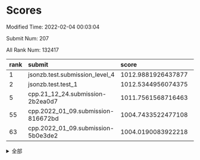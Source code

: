 # Scores

Modified Time: 2022-02-04 00:03:04

Submit Num: 207

All Rank Num: 132417

| rank |               submit               |       score        |       sigma        | pk_num |
| :--- | :--------------------------------- | :----------------- | :----------------- | :----- |
| 1    | jsonzb.test.submission_level_4     | 1012.9881926437877 | 0.7923843855028306 | 2561   |
| 2    | jsonzb.test.test_1                 | 1012.5344956074375 | 0.8043690513554224 | 2558   |
| 5    | cpp.21_12_24.submission-2b2ea0d7   | 1011.7561568716463 | 0.8278387240648444 | 2559   |
| 55   | cpp.2022_01_09.submission-816672bd | 1004.7433522477108 | 0.7196295113964202 | 2552   |
| 63   | cpp.2022_01_09.submission-5b0e3de2 | 1004.0190083922218 | 0.7078031298512502 | 2567   |


<details>
<summary>全部</summary>

| rank |                 submit                 |       score        |       sigma        | pk_num |
| :--- | :------------------------------------- | :----------------- | :----------------- | :----- |
| 1    | jsonzb.test.submission_level_4         | 1012.9881926437877 | 0.7923843855028306 | 2561   |
| 2    | jsonzb.test.test_1                     | 1012.5344956074375 | 0.8043690513554224 | 2558   |
| 3    | gobigger.level_3.submission_level_3_18 | 1012.4723852911317 | 0.7993587324056893 | 2559   |
| 4    | gobigger.level_3.submission_level_3_14 | 1012.110190553951  | 0.7545159122222341 | 2565   |
| 5    | cpp.21_12_24.submission-2b2ea0d7       | 1011.7561568716463 | 0.8278387240648444 | 2559   |
| 6    | gobigger.level_3.submission_level_3_49 | 1011.2367297960265 | 0.7867853682019393 | 2555   |
| 7    | gobigger.level_3.submission_level_3_25 | 1011.1443638074315 | 0.7754789423522496 | 2561   |
| 8    | gobigger.level_3.submission_level_3_3  | 1011.1352181270496 | 0.7704643731364259 | 2562   |
| 9    | gobigger.level_3.submission_level_3_48 | 1011.1064401088315 | 0.751730543434342  | 2560   |
| 10   | gobigger.level_3.submission_level_3_26 | 1011.104463635256  | 0.807606742466423  | 2554   |
| 11   | gobigger.level_3.submission_level_3_37 | 1011.1041045974346 | 0.7655469814632834 | 2558   |
| 12   | gobigger.level_3.submission_level_3_35 | 1011.0067692204725 | 0.7759809189755995 | 2559   |
| 13   | gobigger.level_3.submission_level_3_38 | 1011.004858462474  | 0.7540769552857092 | 2558   |
| 14   | gobigger.level_3.submission_level_3_16 | 1010.9787290102007 | 0.7724224195974086 | 2564   |
| 15   | gobigger.level_3.submission_level_3_15 | 1010.750878077833  | 0.7694870131126285 | 2560   |
| 16   | gobigger.level_3.submission_level_3_6  | 1010.6987383204955 | 0.760405264702204  | 2559   |
| 17   | gobigger.level_3.submission_level_3_32 | 1010.6415038675842 | 0.7609093834640175 | 2559   |
| 18   | gobigger.level_3.submission_level_3_24 | 1010.6411168902448 | 0.7816999058095933 | 2553   |
| 19   | gobigger.level_3.submission_level_3_20 | 1010.6356206124393 | 0.7700645592439057 | 2554   |
| 20   | gobigger.level_3.submission_level_3_41 | 1010.6116172632544 | 0.7594286732221184 | 2560   |
| 21   | gobigger.level_3.submission_level_3_34 | 1010.4507778633289 | 0.7743302708952654 | 2562   |
| 22   | gobigger.level_3.submission_level_3_31 | 1010.446326464537  | 0.7834963694660078 | 2557   |
| 23   | gobigger.level_3.submission_level_3_30 | 1010.3316438767907 | 0.7418449020750449 | 2554   |
| 24   | gobigger.level_3.submission_level_3_46 | 1010.2421564003083 | 0.7650299260087604 | 2556   |
| 25   | gobigger.level_3.submission_level_3_9  | 1010.2177672562791 | 0.7845748443824297 | 2555   |
| 26   | gobigger.level_3.submission_level_3_33 | 1010.1979463864665 | 0.7774816069371095 | 2562   |
| 27   | gobigger.level_3.submission_level_3_1  | 1010.1384832822522 | 0.7479727326324483 | 2557   |
| 28   | gobigger.level_3.submission_level_3_29 | 1010.1333006856985 | 0.742214871918569  | 2562   |
| 29   | gobigger.level_3.submission_level_3_0  | 1010.1143913119968 | 0.7540789187350991 | 2557   |
| 30   | gobigger.level_3.submission_level_3_44 | 1009.946097900842  | 0.7572930448906995 | 2559   |
| 31   | gobigger.level_3.submission_level_3_28 | 1009.9193114762891 | 0.7492865387744632 | 2557   |
| 32   | gobigger.level_3.submission_level_3_19 | 1009.904404934398  | 0.7527590982143286 | 2555   |
| 33   | gobigger.level_3.submission_level_3_10 | 1009.8886023534569 | 0.752350203697002  | 2560   |
| 34   | gobigger.level_3.submission_level_3_40 | 1009.841174086154  | 0.7689114777816962 | 2560   |
| 35   | gobigger.level_3.submission_level_3_13 | 1009.7046010612808 | 0.7558285857546375 | 2558   |
| 36   | gobigger.level_3.submission_level_3_12 | 1009.5633701550594 | 0.7601145764887209 | 2559   |
| 37   | gobigger.level_3.submission_level_3_21 | 1009.5041354720936 | 0.7564267162753582 | 2558   |
| 38   | gobigger.level_3.submission_level_3_8  | 1009.4995328147867 | 0.7419948412498133 | 2557   |
| 39   | gobigger.level_3.submission_level_3_4  | 1009.4914052709877 | 0.7602248091088971 | 2559   |
| 40   | gobigger.level_3.submission_level_3_36 | 1009.4518289342607 | 0.7541192670210136 | 2559   |
| 41   | gobigger.level_3.submission_level_3_2  | 1009.4293803828347 | 0.7673632588353428 | 2558   |
| 42   | gobigger.level_3.submission_level_3_7  | 1009.3658122787841 | 0.756789176706109  | 2556   |
| 43   | gobigger.level_3.submission_level_3_17 | 1009.3358043307812 | 0.7575927181726814 | 2560   |
| 44   | gobigger.level_3.submission_level_3_22 | 1009.2601018495084 | 0.7452577434249765 | 2561   |
| 45   | gobigger.level_3.submission_level_3_11 | 1009.2501350255549 | 0.7588569628667728 | 2558   |
| 46   | gobigger.level_3.submission_level_3_43 | 1009.211587792097  | 0.7460719933800051 | 2560   |
| 47   | gobigger.level_3.submission_level_3_45 | 1009.1650411338398 | 0.7423133627972832 | 2562   |
| 48   | gobigger.level_3.submission_level_3_27 | 1009.1282165717538 | 0.7594779425456102 | 2558   |
| 49   | gobigger.level_3.submission_level_3_42 | 1009.0072923082232 | 0.7506786184883578 | 2561   |
| 50   | gobigger.level_3.submission_level_3_47 | 1008.8506480911683 | 0.7518097987208087 | 2559   |
| 51   | gobigger.level_3.submission_level_3_39 | 1008.7301666334929 | 0.7466220044456915 | 2557   |
| 52   | gobigger.level_3.submission_level_3_5  | 1008.6609588257348 | 0.7423966444336317 | 2561   |
| 53   | gobigger.level_3.submission_level_3_23 | 1008.546378403762  | 0.7435028118572939 | 2564   |
| 54   | gobigger.level_1.submission_level_1_21 | 1004.9062074869234 | 0.7260821581786294 | 2554   |
| 55   | cpp.2022_01_09.submission-816672bd     | 1004.7433522477108 | 0.7196295113964202 | 2552   |
| 56   | gobigger.level_1.submission_level_1_43 | 1004.5966245624866 | 0.7169456448839743 | 2555   |
| 57   | gobigger.level_1.submission_level_1_38 | 1004.5157055990385 | 0.7145672242247225 | 2560   |
| 58   | gobigger.level_1.submission_level_1_32 | 1004.460694396362  | 0.7277428718441873 | 2560   |
| 59   | gobigger.level_1.submission_level_1_12 | 1004.2153314242439 | 0.7229729843726166 | 2559   |
| 60   | gobigger.level_1.submission_level_1_4  | 1004.174350640136  | 0.719976243971092  | 2561   |
| 61   | gobigger.level_1.submission_level_1_48 | 1004.1588848516209 | 0.7159248366006075 | 2556   |
| 62   | gobigger.level_1.submission_level_1_26 | 1004.0363576009825 | 0.7141105914241483 | 2556   |
| 63   | cpp.2022_01_09.submission-5b0e3de2     | 1004.0190083922218 | 0.7078031298512502 | 2567   |
| 64   | gobigger.level_1.submission_level_1_33 | 1003.9888089602138 | 0.7173375638236524 | 2556   |
| 65   | gobigger.level_1.submission_level_1_18 | 1003.9634255551716 | 0.7242239856636081 | 2559   |
| 66   | gobigger.level_1.submission_level_1_7  | 1003.8788121351834 | 0.7232297279640747 | 2555   |
| 67   | gobigger.level_1.submission_level_1_14 | 1003.8209928513182 | 0.7112871311575076 | 2560   |
| 68   | gobigger.level_1.submission_level_1_45 | 1003.7955337315573 | 0.725560958039611  | 2557   |
| 69   | gobigger.level_1.submission_level_1_39 | 1003.7133218277011 | 0.7080861936387299 | 2556   |
| 70   | gobigger.level_1.submission_level_1_40 | 1003.6944933795592 | 0.739744497166038  | 2561   |
| 71   | gobigger.level_1.submission_level_1_15 | 1003.665652644004  | 0.7237249200836792 | 2559   |
| 72   | gobigger.level_1.submission_level_1_9  | 1003.5153183854148 | 0.7176682216531326 | 2561   |
| 73   | gobigger.level_1.submission_level_1_6  | 1003.4632696247508 | 0.7182397867832405 | 2559   |
| 74   | gobigger.level_1.submission_level_1_8  | 1003.406590313515  | 0.7288440134233098 | 2560   |
| 75   | gobigger.level_1.submission_level_1_35 | 1003.326030483687  | 0.7132902787342569 | 2555   |
| 76   | gobigger.level_1.submission_level_1_13 | 1003.298435896971  | 0.7094770818574354 | 2560   |
| 77   | gobigger.level_1.submission_level_1_16 | 1003.2106527581225 | 0.709987426117846  | 2564   |
| 78   | gobigger.level_1.submission_level_1_23 | 1003.2039892390783 | 0.7210814571235261 | 2559   |
| 79   | gobigger.level_1.submission_level_1_20 | 1003.1702653347744 | 0.7244739217613688 | 2558   |
| 80   | gobigger.level_1.submission_level_1_24 | 1003.1550771012908 | 0.7135721881477431 | 2562   |
| 81   | gobigger.level_1.submission_level_1_25 | 1003.1257916234183 | 0.7056705696645071 | 2555   |
| 82   | gobigger.level_1.submission_level_1_47 | 1003.0926502866224 | 0.7159854100084196 | 2555   |
| 83   | gobigger.level_1.submission_level_1_1  | 1003.0786160603215 | 0.7095685304536178 | 2560   |
| 84   | gobigger.level_1.submission_level_1_5  | 1003.0181657335069 | 0.7177473366888463 | 2561   |
| 85   | gobigger.level_1.submission_level_1_49 | 1003.0015827972179 | 0.7328285796792076 | 2564   |
| 86   | gobigger.level_1.submission_level_1_41 | 1002.9806659438168 | 0.7194846067542789 | 2554   |
| 87   | gobigger.level_1.submission_level_1_31 | 1002.9788690669409 | 0.7077566886634498 | 2556   |
| 88   | gobigger.level_1.submission_level_1_36 | 1002.9390405335868 | 0.7117089855674479 | 2557   |
| 89   | gobigger.level_1.submission_level_1_28 | 1002.9327044781169 | 0.7112561550854908 | 2560   |
| 90   | gobigger.level_1.submission_level_1_42 | 1002.8519391107901 | 0.726428132690662  | 2564   |
| 91   | gobigger.level_1.submission_level_1_37 | 1002.8472156750736 | 0.7175264318669573 | 2558   |
| 92   | gobigger.level_1.submission_level_1_10 | 1002.8432961520385 | 0.7130582468479594 | 2562   |
| 93   | gobigger.level_1.submission_level_1_29 | 1002.803506238225  | 0.7208216027935894 | 2556   |
| 94   | gobigger.level_1.submission_level_1_27 | 1002.7499104681281 | 0.7171598502431241 | 2558   |
| 95   | gobigger.level_1.submission_level_1_30 | 1002.6543963844877 | 0.7107319853533834 | 2556   |
| 96   | gobigger.level_1.submission_level_1_44 | 1002.6243191985469 | 0.7222851580424298 | 2562   |
| 97   | gobigger.level_1.submission_level_1_0  | 1002.58484938868   | 0.7147333876629328 | 2557   |
| 98   | gobigger.level_1.submission_level_1_11 | 1002.5383113052341 | 0.7080616291484247 | 2552   |
| 99   | gobigger.level_1.submission_level_1_46 | 1002.4853942461798 | 0.7173213543700979 | 2553   |
| 100  | gobigger.level_1.submission_level_1_19 | 1002.4117370643223 | 0.7143812092783917 | 2557   |
| 101  | gobigger.level_1.submission_level_1_3  | 1002.35398781827   | 0.7107866751767566 | 2557   |
| 102  | gobigger.level_1.submission_level_1_17 | 1002.2594717373271 | 0.7126974770919925 | 2560   |
| 103  | gobigger.level_1.submission_level_1_22 | 1002.0711006632193 | 0.7130773542756649 | 2557   |
| 104  | gobigger.level_1.submission_level_1_2  | 1002.063739197821  | 0.708355433579177  | 2562   |
| 105  | gobigger.level_1.submission_level_1_34 | 1001.7215350108306 | 0.7083643122487462 | 2560   |
| 106  | gobigger.random.submission_random_7    | 997.5452503999556  | 0.703829030746769  | 2557   |
| 107  | gobigger.random.submission_random_1    | 997.3269194298388  | 0.7233802040499273 | 2557   |
| 108  | gobigger.random.submission_random_25   | 996.9992116190193  | 0.7068839738620247 | 2557   |
| 109  | gobigger.random.submission_random_6    | 996.9529635381139  | 0.7121169726814724 | 2560   |
| 110  | gobigger.random.submission_random_37   | 996.7876405925829  | 0.7179177289839729 | 2558   |
| 111  | gobigger.random.submission_random_19   | 996.6231148655344  | 0.7007084999244322 | 2556   |
| 112  | gobigger.random.submission_random_5    | 996.5467765051932  | 0.7133460293597241 | 2562   |
| 113  | gobigger.random.submission_random_47   | 996.5088079904019  | 0.7060854810408348 | 2559   |
| 114  | gobigger.random.submission_random_39   | 996.4680550501986  | 0.7204535737114587 | 2556   |
| 115  | gobigger.random.submission_random_3    | 996.4642076953548  | 0.7036300921657138 | 2561   |
| 116  | gobigger.random.submission_random_34   | 996.3886999153509  | 0.7097131883294778 | 2559   |
| 117  | gobigger.random.submission_random_14   | 996.3610468695938  | 0.7155226966795167 | 2558   |
| 118  | gobigger.random.submission_random_30   | 996.3556658533499  | 0.7193307786454147 | 2555   |
| 119  | gobigger.random.submission_random_10   | 996.3332068107937  | 0.7079565602370468 | 2558   |
| 120  | gobigger.random.submission_random_16   | 996.2734756900294  | 0.7045026371358579 | 2560   |
| 121  | gobigger.random.submission_random_36   | 996.2490039206176  | 0.7075781294228414 | 2556   |
| 122  | gobigger.random.submission_random_18   | 996.2347425492867  | 0.7127013170164112 | 2556   |
| 123  | gobigger.random.submission_random_0    | 996.2224371746538  | 0.7225777971055334 | 2557   |
| 124  | gobigger.random.submission_random_24   | 996.204717565765   | 0.7094529659705233 | 2559   |
| 125  | gobigger.random.submission_random_8    | 996.1135230576094  | 0.6994427718749339 | 2563   |
| 126  | gobigger.random.submission_random_38   | 996.1014250930924  | 0.6943363975420542 | 2558   |
| 127  | gobigger.random.submission_random_42   | 996.0581499834968  | 0.7149801140064587 | 2563   |
| 128  | gobigger.random.submission_random_32   | 995.9571931480957  | 0.7095195600715671 | 2559   |
| 129  | gobigger.random.submission_random_35   | 995.8782319876826  | 0.7165527566671201 | 2561   |
| 130  | gobigger.random.submission_random_41   | 995.8635325631211  | 0.7100851619971288 | 2559   |
| 131  | gobigger.random.submission_random_2    | 995.8093429665896  | 0.7112352042638599 | 2556   |
| 132  | gobigger.random.submission_random_12   | 995.798113609002   | 0.7112374855152575 | 2559   |
| 133  | gobigger.random.submission_random_33   | 995.7420055749163  | 0.7106121868447521 | 2562   |
| 134  | gobigger.random.submission_random_49   | 995.6810099795251  | 0.7113532479401075 | 2562   |
| 135  | gobigger.random.submission_random_31   | 995.654667074483   | 0.7010761503546571 | 2559   |
| 136  | gobigger.random.submission_random_13   | 995.5106497810832  | 0.7184961491725226 | 2558   |
| 137  | gobigger.random.submission_random_15   | 995.468621488947   | 0.716633633150272  | 2558   |
| 138  | gobigger.random.submission_random_22   | 995.3987665211101  | 0.7191394473993269 | 2559   |
| 139  | gobigger.random.submission_random_43   | 995.3759761912672  | 0.7060757675518775 | 2561   |
| 140  | gobigger.random.submission_random_44   | 995.3564861689015  | 0.7015920506102447 | 2562   |
| 141  | gobigger.random.submission_random_4    | 995.3368434134795  | 0.7253261501402214 | 2557   |
| 142  | gobigger.random.submission_random_20   | 995.3120069516178  | 0.708156590004023  | 2561   |
| 143  | gobigger.random.submission_random_28   | 995.2634284455852  | 0.7222373768124142 | 2559   |
| 144  | gobigger.random.submission_random_11   | 995.245947343379   | 0.7332571202165434 | 2564   |
| 145  | gobigger.random.submission_random_9    | 995.089182618787   | 0.7109572194870291 | 2562   |
| 146  | gobigger.random.submission_random_48   | 995.0304308643794  | 0.7134344520188469 | 2557   |
| 147  | gobigger.random.submission_random_17   | 995.0171908220829  | 0.718290833212996  | 2558   |
| 148  | gobigger.random.submission_random_27   | 995.0098603103798  | 0.7132377264159626 | 2560   |
| 149  | gobigger.random.submission_random_26   | 994.9695712488198  | 0.7058860300830294 | 2559   |
| 150  | gobigger.random.submission_random_40   | 994.9301991087107  | 0.7214870198028022 | 2557   |
| 151  | gobigger.random.submission_random_46   | 994.9210359415499  | 0.7265015391055253 | 2553   |
| 152  | gobigger.random.submission_random_29   | 994.8935804724164  | 0.7179613171429311 | 2559   |
| 153  | gobigger.random.submission_random_23   | 994.7658775346023  | 0.7131769373222507 | 2561   |
| 154  | gobigger.random.submission_random_21   | 994.4886410378725  | 0.7186890112868618 | 2553   |
| 155  | gobigger.random.submission_random_45   | 994.1878809504285  | 0.7180740918851483 | 2558   |
| 156  | gobigger.level_2.submission_level_2_17 | 993.6417305611898  | 0.7259107508223898 | 2558   |
| 157  | gobigger.level_2.submission_level_2_3  | 993.4446654634819  | 0.7476667188527911 | 2560   |
| 158  | gobigger.level_2.submission_level_2_47 | 993.3637585125883  | 0.7350840744664238 | 2557   |
| 159  | gobigger.level_2.submission_level_2_16 | 993.3381147915612  | 0.715752837777892  | 2559   |
| 160  | gobigger.level_2.submission_level_2_7  | 993.3202115746378  | 0.7361279292049824 | 2562   |
| 161  | gobigger.level_2.submission_level_2_13 | 993.2402755389138  | 0.7324037981469861 | 2558   |
| 162  | gobigger.level_2.submission_level_2_30 | 993.1489932042196  | 0.7361795024700041 | 2561   |
| 163  | gobigger.level_2.submission_level_2_20 | 992.7126740737791  | 0.7369020215959414 | 2555   |
| 164  | gobigger.level_2.submission_level_2_0  | 992.6716561602278  | 0.7473806787464818 | 2560   |
| 165  | gobigger.level_2.submission_level_2_1  | 992.6420353389159  | 0.7467356936850329 | 2557   |
| 166  | gobigger.level_2.submission_level_2_29 | 992.6047635310763  | 0.7316478687402364 | 2561   |
| 167  | gobigger.level_2.submission_level_2_34 | 992.5849129814123  | 0.7426908342715653 | 2558   |
| 168  | gobigger.level_2.submission_level_2_27 | 992.5648038436841  | 0.743607097559178  | 2561   |
| 169  | gobigger.level_2.submission_level_2_9  | 992.5364774594126  | 0.74833512626232   | 2560   |
| 170  | gobigger.level_2.submission_level_2_31 | 992.4154438651988  | 0.7582183079332879 | 2563   |
| 171  | gobigger.level_2.submission_level_2_42 | 992.403288644639   | 0.7471599215315496 | 2563   |
| 172  | gobigger.level_2.submission_level_2_41 | 992.3825606301148  | 0.7305062859213516 | 2559   |
| 173  | gobigger.level_2.submission_level_2_14 | 992.2934652018834  | 0.7576670581650211 | 2555   |
| 174  | gobigger.level_2.submission_level_2_6  | 992.2657353678231  | 0.7476558706558774 | 2559   |
| 175  | gobigger.level_2.submission_level_2_19 | 992.2568678765418  | 0.735727911414725  | 2556   |
| 176  | gobigger.level_2.submission_level_2_40 | 992.1768612537484  | 0.743991011935301  | 2560   |
| 177  | gobigger.level_2.submission_level_2_28 | 992.1526374944004  | 0.7291195048556882 | 2557   |
| 178  | gobigger.level_2.submission_level_2_33 | 992.0072117578217  | 0.7579006041260069 | 2564   |
| 179  | gobigger.level_2.submission_level_2_49 | 991.9882908038132  | 0.7474936500587431 | 2560   |
| 180  | gobigger.level_2.submission_level_2_25 | 991.9617628811326  | 0.7416827964594218 | 2561   |
| 181  | gobigger.level_2.submission_level_2_24 | 991.9382397793656  | 0.7304600594531525 | 2556   |
| 182  | gobigger.level_2.submission_level_2_10 | 991.874471645382   | 0.7472930246848501 | 2558   |
| 183  | gobigger.level_2.submission_level_2_8  | 991.8226617612962  | 0.7384239106555056 | 2555   |
| 184  | gobigger.level_2.submission_level_2_39 | 991.7868614423572  | 0.7459125934126505 | 2556   |
| 185  | gobigger.level_2.submission_level_2_18 | 991.763960587906   | 0.7662968625837644 | 2554   |
| 186  | gobigger.level_2.submission_level_2_37 | 991.7543806222566  | 0.7530332402926576 | 2560   |
| 187  | gobigger.level_2.submission_level_2_36 | 991.7176003654859  | 0.7405600574397756 | 2560   |
| 188  | gobigger.level_2.submission_level_2_11 | 991.6930129298761  | 0.7389096977917493 | 2556   |
| 189  | gobigger.level_2.submission_level_2_2  | 991.6801469748393  | 0.7549624282674899 | 2557   |
| 190  | gobigger.level_2.submission_level_2_48 | 991.63422118655    | 0.7434779736220777 | 2558   |
| 191  | gobigger.level_2.submission_level_2_5  | 991.5613004267643  | 0.7374257669923349 | 2562   |
| 192  | gobigger.level_2.submission_level_2_4  | 991.5133998505238  | 0.7498046715346589 | 2567   |
| 193  | gobigger.level_2.submission_level_2_21 | 991.4838353291722  | 0.7349254210439353 | 2560   |
| 194  | gobigger.level_2.submission_level_2_46 | 991.4744761755011  | 0.7512010655064105 | 2559   |
| 195  | gobigger.level_2.submission_level_2_32 | 991.3820302941797  | 0.7397316782318301 | 2559   |
| 196  | gobigger.level_2.submission_level_2_44 | 991.3419052857154  | 0.774018672680315  | 2559   |
| 197  | gobigger.level_2.submission_level_2_38 | 991.1256757464243  | 0.7681497914591796 | 2563   |
| 198  | gobigger.level_2.submission_level_2_12 | 991.1022371385137  | 0.7621841850011757 | 2559   |
| 199  | gobigger.level_2.submission_level_2_22 | 991.0562254286489  | 0.74881347963749   | 2561   |
| 200  | gobigger.level_2.submission_level_2_35 | 990.9958621320039  | 0.7356678351817619 | 2562   |
| 201  | gobigger.level_2.submission_level_2_23 | 990.9793537173065  | 0.7670221942053952 | 2559   |
| 202  | gobigger.level_2.submission_level_2_26 | 990.9526547580181  | 0.7689483995967312 | 2561   |
| 203  | gobigger.level_2.submission_level_2_15 | 990.8841695589573  | 0.7447318799249995 | 2556   |
| 204  | gobigger.level_2.submission_level_2_43 | 990.7342076516614  | 0.7518390202519881 | 2559   |
| 205  | gobigger.level_2.submission_level_2_45 | 990.3662427842639  | 0.759760288940584  | 2562   |
| 206  | gobigger.none.submission_none_1        | 977.5053135179007  | 1.4848550188889238 | 2560   |
| 207  | gobigger.none.submission_none_0        | 976.9099394298374  | 1.4413929813358064 | 2561   |

</details>